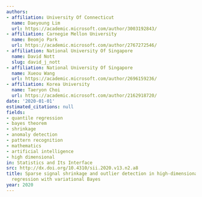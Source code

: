 ```yaml
---
authors:
- affiliation: University Of Connecticut
  name: Daeyoung Lim
  url: https://academic.microsoft.com/author/3003192843/
- affiliation: Carnegie Mellon University
  name: Beomjo Park
  url: https://academic.microsoft.com/author/2767272546/
- affiliation: National University Of Singapore
  name: David Nott
  slug: david_j_nott
- affiliation: National University Of Singapore
  name: Xueou Wang
  url: https://academic.microsoft.com/author/2696159236/
- affiliation: Korea University
  name: Taeryon Choi
  url: https://academic.microsoft.com/author/2162918720/
date: '2020-01-01'
estimated_citations: null
fields:
- quantile regression
- bayes theorem
- shrinkage
- anomaly detection
- pattern recognition
- mathematics
- artificial intelligence
- high dimensional
in: Statistics and Its Interface
src: http://dx.doi.org/10.4310/sii.2020.v13.n2.a8
title: Sparse signal shrinkage and outlier detection in high-dimensional quantile
  regression with variational Bayes
year: 2020
---
```

